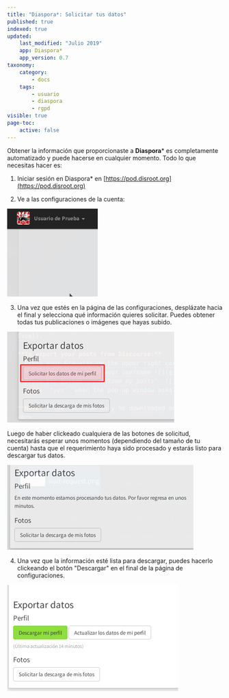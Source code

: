 ```yaml
---
title: "Diaspora*: Solicitar tus datos"
published: true
indexed: true
updated:
    last_modified: "Julio 2019"		
    app: Diaspora*
    app_version: 0.7
taxonomy:
    category:
        - docs
    tags:
        - usuario
        - diaspora
        - rgpd
visible: true
page-toc:
    active: false
---
```


Obtener la información que proporcionaste a **Diaspora*** es completamente automatizado y puede hacerse en cualquier momento. Todo lo que necesitas hacer es:

1. Iniciar sesión en Diaspora* en [https://pod.disroot.org](https://pod.disroot.org)

2. Ve a las configuraciones de la cuenta:

![](es/settings.gif)

3. Una vez que estés en la página de las configuraciones, desplázate hacia el final y selecciona qué información quieres solicitar. Puedes obtener todas tus publicaciones o imágenes que hayas subido.

![](es/request.png)

Luego de haber clickeado cualquiera de las botones de solicitud, necesitarás esperar unos momentos (dependiendo del tamaño de tu cuenta) hasta que el requerimiento haya sido procesado y estarás listo para descargar tus datos.

![](es/wait-request.png)

4. Una vez que la información esté lista para descargar, puedes hacerlo clickeando el botón "Descargar" en el final de la página de configuraciones.

![](es/data-download.png)
